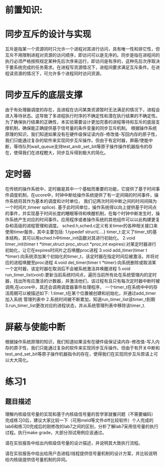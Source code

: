 # 前置知识:

# 同步互斥的设计与实现
互斥是指某一个资源同时只允许一个进程对其进行访问，具有唯一性和排它性，但互斥不用限制进程对资源的访问顺序，即访问可以是无序的。同步是指在进程间的执行必须严格按照规定某种先后次序来运行，即访问是有序的，这种先后次序取决于要系统完成的任务需求。在进程写资源情况下，进程间要求满足互斥条件。在进程读资源的情况下，可允许多个进程同时访问资源。 
# 同步互斥的底层支撑
由于有处理器调度的存在，且进程在访问某类资源暂时无法满足的情况下，进程会进入等待状态。这导致了多进程执行时序的不确定性和潜在执行结果的不确定性。为了确保执行结果的正确性，本实验需要设计更加完善的进程等待和互斥的底层支撑机制，确保能正确提供基于信号量的条件变量的同步互斥机制。
根据操作系统原理的知识，我们知道如果没有在硬件级保证读内存-修改值-写回内存的原子性，我们只能通过复杂的软件来实现同步互斥操作。但由于有定时器，屏蔽/使能中断，等待队列wait_queue支持test_andr_set_bit等原子操作操作机器指令的存在，使得我们在进程瞪大，同步互斥得到极大的简化。
# 定时器
在传统的操作系统中，定时器是其中一个基础而重要的功能，它提供了基于时间事件调度机制，在ucore中，时钟中断给操作系统提供了有一定间隔的时间事件，操作系统将其作为基本的调度和计时单位，
我们记两次时间中断之间的时间间隔为一个时间片,timeer splice).
基于此时间单位，操作系统得以向上提供基于时间点的事件，并实现基于时间长度的睡眠等待和唤醒机制，在每个时钟中断发生时，操作系统产生对应的时间事件。应用程序或者操作系统的其他组件可以以此构建更复杂和高级的进程管理和调度。
sched.h,sched.c定义有关timer的各种相关接口来使用timer服务，其中主要包括:
1.typedef struct{....} timer_t:定义了timer_t的基本结构，其可以用sched.h中timer_init函数对其进行初始化。
2.void timer_init(timer t *timer,struct proc_struct *proc,int expires):对某定时器进行初始化，让它在expires时间片之后唤醒proc进程
3.void add_timer(timer t *timer):向系统添加某个初始化的timer_t，该定时器在指定时间后被激活，并将对应的进程唤醒至proc进程
4.void del_timer(timer t *timer):向系统删除或取消某一个定时器，该定时器在取消后不会被系统激活并唤醒进程
5.void run_timer_list(void):更新当前系统时间点，遍历当前所有处在系统管理内的定时器，找出所有应激活的计数器，并激活他们，该过程有且只有每次定时器中断时被调用,在ucore中，其还会调用调度器事件处理程序，
一个timer_t在系统中中的存活周期可以被描述如下:
1.timer_t在某个位置被创建和初始化，并通过add_timer加入系统
管理列表中
2.系统时间被不断累加，知道run_timer_list该timer_t到期
3.run_timer_list更改对应的进程状态，并从系统管理列表中移除该timer_t.

# 屏蔽与使能中断
根据操作系统原理的知识，我们知道如果没有在硬件级保证读内存-修改值-写入内存的原子性，我们只能通过复杂的软件来实现同步互斥操作。但由于有开关中断和test_and_set_bit等原子操作机器指令的存在，使得我们在实现同步互斥原语上可以大大简化。

























# 练习1
## 题目描述
理解内核级信号量的实现和基于内核级信号量的哲学家就餐问题（不需要编码）
完成练习0后，建议大家比较一下（可用meld等文件diff比较软件）个人完成的lab6和练习0完成后的刚修改的lab7之间的区别，分析了解lab7采用信号量的执行过程。执行make grade，大部分测试用例应该通过。

请在实验报告中给出内核级信号量的设计描述，并说明其大致执行流程。

请在实验报告中给出给用户态进程/线程提供信号量机制的设计方案，并比较说明给内核级提供信号量机制的异同。

